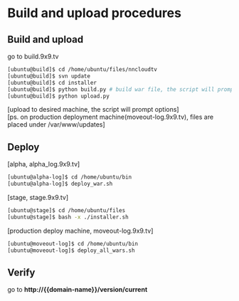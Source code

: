 Build and upload procedures
===========================

Build and upload
----------------

go to build.9x9.tv

````bash
[ubuntu@build]$ cd /home/ubuntu/files/nncloudtv
[ubuntu@build]$ svn update
[ubuntu@build]$ cd installer
[ubuntu@build]$ python build.py # build war file, the script will prompt options 
[ubuntu@build]$ python upload.py
````

[upload to desired machine, the script will prompt options]  
[ps. on production deployment machine(moveout-log.9x9.tv), files are placed under /var/www/updates]

Deploy
------

[alpha, alpha_log.9x9.tv]

````bash
[ubuntu@alpha-log]$ cd /home/ubuntu/bin
[ubuntu@alpha-log]$ deploy_war.sh
````

[stage, stage.9x9.tv]

````bash
[ubuntu@stage]$ cd /home/ubuntu/files
[ubuntu@stage]$ bash -x ./installer.sh 
````

[production deploy machine, moveout-log.9x9.tv]

````bash
[ubuntu@moveout-log]$ cd /home/ubuntu/bin
[ubuntu@moveout-log]$ deploy_all_wars.sh
````

Verify
------

go to **http://{{domain-name}}/version/current**

